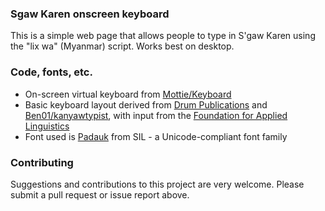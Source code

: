 ### Sgaw Karen onscreen keyboard
This is a simple web page that allows people to type in S'gaw Karen using the "lix wa" (Myanmar) script.
Works best on desktop.

### Code, fonts, etc.
+ On-screen virtual keyboard from [Mottie/Keyboard](https://github.com/Mottie/Keyboard)
+ Basic keyboard layout derived from [Drum Publications](http://www.drumpublications.org/download/knufontmap.jpg) and [Ben01/kanyawtypist](https://github.com/Ben01/kanyawtypist), with input from the [Foundation for Applied Linguistics](http://www.thai-fal.org)
+ Font used is [Padauk](http://software.sil.org/padauk/) from SIL - a Unicode-compliant font family

### Contributing
Suggestions and contributions to this project are very welcome. Please submit a pull request or issue report above.
